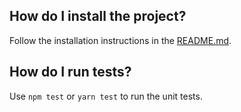 ## How do I install the project?

Follow the installation instructions in the [README.md](README.md).

## How do I run tests?

Use `npm test` or `yarn test` to run the unit tests.

